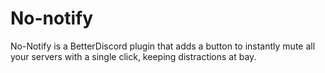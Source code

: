 # No-notify
No-Notify is a BetterDiscord plugin that adds a button to instantly mute all your servers with a single click, keeping distractions at bay.
